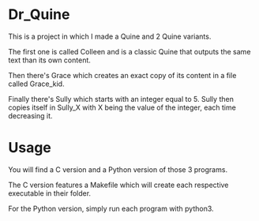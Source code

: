 # Dr_Quine

This is a project in which I made a Quine and 2 Quine variants.

The first one is called Colleen and is a classic Quine that outputs the same text than its own content.

Then there's Grace which creates an exact copy of its content in a file called Grace_kid.

Finally there's Sully which starts with an integer equal to 5. Sully then copies itself in Sully_X with X being the value of the integer, each time decreasing it.

# Usage
You will find a C version and a Python version of those 3 programs.

The C version features a Makefile which will create each respective executable in their folder.

For the Python version, simply run each program with python3.
